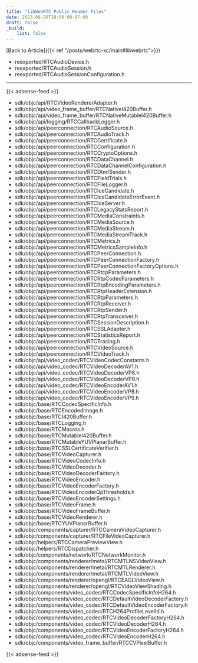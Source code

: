 ```yaml
---
title: "libWebRTC Public Header Files"
date: 2023-08-20T18:00:00-07:00
draft: false
_build:
    list: false
---
```

[Back to Article]({{< ref "/posts/webrtc-xc/main#libwebrtc">}})

- reexported/RTCAudioDevice.h
- reexported/RTCAudioSession.h
- reexported/RTCAudioSessionConfiguration.h
---

{{< adsense-feed >}}

- sdk/objc/api/RTCVideoRendererAdapter.h
- sdk/objc/api/video_frame_buffer/RTCNativeI420Buffer.h
- sdk/objc/api/video_frame_buffer/RTCNativeMutableI420Buffer.h
- sdk/objc/api/logging/RTCCallbackLogger.h
- sdk/objc/api/peerconnection/RTCAudioSource.h
- sdk/objc/api/peerconnection/RTCAudioTrack.h
- sdk/objc/api/peerconnection/RTCCertificate.h
- sdk/objc/api/peerconnection/RTCConfiguration.h
- sdk/objc/api/peerconnection/RTCCryptoOptions.h
- sdk/objc/api/peerconnection/RTCDataChannel.h
- sdk/objc/api/peerconnection/RTCDataChannelConfiguration.h
- sdk/objc/api/peerconnection/RTCDtmfSender.h
- sdk/objc/api/peerconnection/RTCFieldTrials.h
- sdk/objc/api/peerconnection/RTCFileLogger.h
- sdk/objc/api/peerconnection/RTCIceCandidate.h
- sdk/objc/api/peerconnection/RTCIceCandidateErrorEvent.h
- sdk/objc/api/peerconnection/RTCIceServer.h
- sdk/objc/api/peerconnection/RTCLegacyStatsReport.h
- sdk/objc/api/peerconnection/RTCMediaConstraints.h
- sdk/objc/api/peerconnection/RTCMediaSource.h
- sdk/objc/api/peerconnection/RTCMediaStream.h
- sdk/objc/api/peerconnection/RTCMediaStreamTrack.h
- sdk/objc/api/peerconnection/RTCMetrics.h
- sdk/objc/api/peerconnection/RTCMetricsSampleInfo.h
- sdk/objc/api/peerconnection/RTCPeerConnection.h
- sdk/objc/api/peerconnection/RTCPeerConnectionFactory.h
- sdk/objc/api/peerconnection/RTCPeerConnectionFactoryOptions.h
- sdk/objc/api/peerconnection/RTCRtcpParameters.h
- sdk/objc/api/peerconnection/RTCRtpCodecParameters.h
- sdk/objc/api/peerconnection/RTCRtpEncodingParameters.h
- sdk/objc/api/peerconnection/RTCRtpHeaderExtension.h
- sdk/objc/api/peerconnection/RTCRtpParameters.h
- sdk/objc/api/peerconnection/RTCRtpReceiver.h
- sdk/objc/api/peerconnection/RTCRtpSender.h
- sdk/objc/api/peerconnection/RTCRtpTransceiver.h
- sdk/objc/api/peerconnection/RTCSessionDescription.h
- sdk/objc/api/peerconnection/RTCSSLAdapter.h
- sdk/objc/api/peerconnection/RTCStatisticsReport.h
- sdk/objc/api/peerconnection/RTCTracing.h
- sdk/objc/api/peerconnection/RTCVideoSource.h
- sdk/objc/api/peerconnection/RTCVideoTrack.h
- sdk/objc/api/video_codec/RTCVideoCodecConstants.h
- sdk/objc/api/video_codec/RTCVideoDecoderAV1.h
- sdk/objc/api/video_codec/RTCVideoDecoderVP8.h
- sdk/objc/api/video_codec/RTCVideoDecoderVP9.h
- sdk/objc/api/video_codec/RTCVideoEncoderAV1.h
- sdk/objc/api/video_codec/RTCVideoEncoderVP8.h
- sdk/objc/api/video_codec/RTCVideoEncoderVP9.h
- sdk/objc/base/RTCCodecSpecificInfo.h
- sdk/objc/base/RTCEncodedImage.h
- sdk/objc/base/RTCI420Buffer.h
- sdk/objc/base/RTCLogging.h
- sdk/objc/base/RTCMacros.h
- sdk/objc/base/RTCMutableI420Buffer.h
- sdk/objc/base/RTCMutableYUVPlanarBuffer.h
- sdk/objc/base/RTCSSLCertificateVerifier.h
- sdk/objc/base/RTCVideoCapturer.h
- sdk/objc/base/RTCVideoCodecInfo.h
- sdk/objc/base/RTCVideoDecoder.h
- sdk/objc/base/RTCVideoDecoderFactory.h
- sdk/objc/base/RTCVideoEncoder.h
- sdk/objc/base/RTCVideoEncoderFactory.h
- sdk/objc/base/RTCVideoEncoderQpThresholds.h
- sdk/objc/base/RTCVideoEncoderSettings.h
- sdk/objc/base/RTCVideoFrame.h
- sdk/objc/base/RTCVideoFrameBuffer.h
- sdk/objc/base/RTCVideoRenderer.h
- sdk/objc/base/RTCYUVPlanarBuffer.h
- sdk/objc/components/capturer/RTCCameraVideoCapturer.h
- sdk/objc/components/capturer/RTCFileVideoCapturer.h
- sdk/objc/helpers/RTCCameraPreviewView.h
- sdk/objc/helpers/RTCDispatcher.h
- sdk/objc/components/network/RTCNetworkMonitor.h
- sdk/objc/components/renderer/metal/RTCMTLNSVideoView.h
- sdk/objc/components/renderer/metal/RTCMTLRenderer.h
- sdk/objc/components/renderer/metal/RTCMTLVideoView.h
- sdk/objc/components/renderer/opengl/RTCEAGLVideoView.h
- sdk/objc/components/renderer/opengl/RTCVideoViewShading.h
- sdk/objc/components/video_codec/RTCCodecSpecificInfoH264.h
- sdk/objc/components/video_codec/RTCDefaultVideoDecoderFactory.h
- sdk/objc/components/video_codec/RTCDefaultVideoEncoderFactory.h
- sdk/objc/components/video_codec/RTCH264ProfileLevelId.h
- sdk/objc/components/video_codec/RTCVideoDecoderFactoryH264.h
- sdk/objc/components/video_codec/RTCVideoDecoderH264.h
- sdk/objc/components/video_codec/RTCVideoEncoderFactoryH264.h
- sdk/objc/components/video_codec/RTCVideoEncoderH264.h
- sdk/objc/components/video_frame_buffer/RTCCVPixelBuffer.h

{{< adsense-feed >}}
